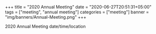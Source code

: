 +++
title = "2020 Annual Meeting"
date = "2020-06-27T20:51:31+05:00"
tags = ["meeting", "annual meeting"]
categories = ["meeting"]
banner = "img/banners/Annual-Meeting.png"
+++

2020 Annual Meeting date/time/location
